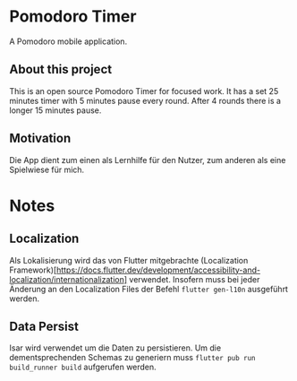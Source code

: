 # Pomodoro Timer

A Pomodoro mobile application.

## About this project

This is an open source Pomodoro Timer for focused work. It has a set 25 minutes timer with 5 minutes
pause every round. After 4 rounds there is a longer 15 minutes pause.

## Motivation

Die App dient zum einen als Lernhilfe für den Nutzer, zum anderen als eine Spielwiese für mich.

# Notes

## Localization

Als Lokalisierung wird das von Flutter mitgebrachte (Localization Framework)[https://docs.flutter.dev/development/accessibility-and-localization/internationalization]
verwendet. Insofern muss bei jeder Änderung an den Localization Files der Befehl `flutter gen-l10n`
ausgeführt werden.

## Data Persist

Isar wird verwendet um die Daten zu persistieren. Um die dementsprechenden Schemas zu generiern
muss `flutter pub run build_runner build` aufgerufen werden.